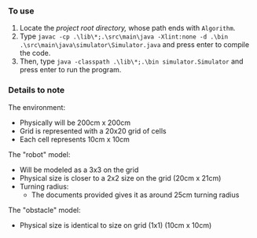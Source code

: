 ### To use

1. Locate the _project root directory,_ whose path ends with `Algorithm`.
2. Type `javac -cp .\lib\*;.\src\main\java -Xlint:none -d .\bin .\src\main\java\simulator\Simulator.java` and press
   enter to compile the code.
3. Then, type `java -classpath .\lib\*;.\bin simulator.Simulator` and press enter to run the program.

### Details to note

The environment:

- Physically will be 200cm x 200cm
- Grid is represented with a 20x20 grid of cells
- Each cell represents 10cm x 10cm

The "robot" model:

- Will be modeled as a 3x3 on the grid
- Physical size is closer to a 2x2 size on the grid (20cm x 21cm)
- Turning radius:
    - The documents provided gives it as around 25cm turning radius

The "obstacle" model:

- Physical size is identical to size on grid (1x1) (10cm x 10cm)

###